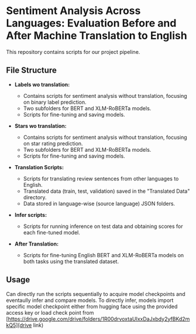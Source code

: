 # Sentiment Analysis Across Languages: Evaluation Before and After Machine Translation to English

This repository contains scripts for our project pipeline.

## File Structure

- **Labels wo translation:**
  - Contains scripts for sentiment analysis without translation, focusing on binary label prediction.
  - Two subfolders for BERT and XLM-RoBERTa models.
  - Scripts for fine-tuning and saving models.

- **Stars wo translation:**
  - Contains scripts for sentiment analysis without translation, focusing on star rating prediction.
  - Two subfolders for BERT and XLM-RoBERTa models.
  - Scripts for fine-tuning and saving models.

- **Translation Scripts:**
  - Scripts for translating review sentences from other languages to English.
  - Translated data (train, test, validation) saved in the "Translated Data" directory.
  - Data stored in language-wise (source language) JSON folders.

- **Infer scripts:**
  - Scripts for running inference on test data and obtaining scores for each fine-tuned model.

- **After Translation:**
  - Scripts for fine-tuning English BERT and XLM-RoBERTa models on both tasks using the translated dataset.

## Usage
Can directly run the scripts sequentially to acquire model checkpoints and eventaully infer and compare models.
To directly infer, models import specific model checkpoint either from hugging face using the provided access key or load check point from 
[https://drive.google.com/drive/folders/1R00drvoxtaUIxxDaJxbdy2yfBKd2mkQ5](drive link)
